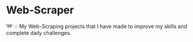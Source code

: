 # Web-Scraper
➿ 💡 My Web-Scraping projects that I have made to improve my skills and complete daily challenges.
